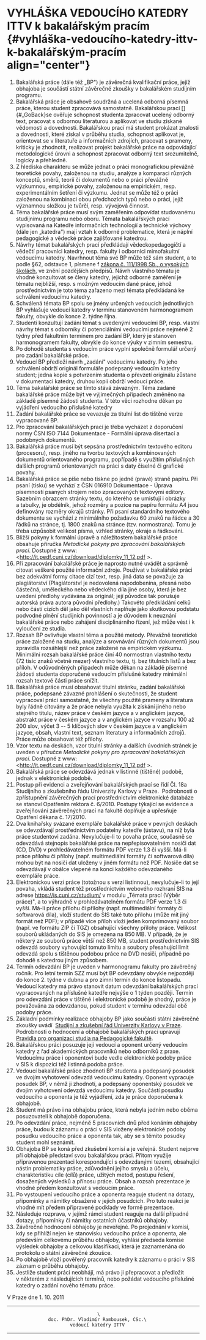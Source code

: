 # VYHLÁŠKA VEDOUCÍHO KATEDRY ITTV k bakalářským pracím {#vyhláška-vedoucího-katedry-ittv-k-bakalářským-pracím align="center"}

1.  Bakalářská práce (dále též „BP") je závěrečná kvalifikační práce,
    jejíž obhajoba je součástí státní závěrečné zkoušky v bakalářském
    studijním programu.
2.  Bakalářská práce je obsahově soudržná a ucelená odborná písemná
    práce, kterou student zpracovává samostatně. Bakalářskou prací
    []{#_GoBack}se ověřuje schopnost studenta zpracovat ucelený odborný
    text, pracovat s odbornou literaturou a aplikovat ve studiu získané
    vědomosti a dovednosti. Bakalářskou prací má student prokázat
    znalosti a dovednosti, které získal v průběhu studia, schopnost
    aplikovat je, orientovat se v literatuře a informačních zdrojích,
    pracovat s prameny, kriticky je zhodnotit, realizovat projekt
    bakalářské práce na odpovídající metodologické úrovni a schopnost
    zpracovat odborný text srozumitelně, logicky a přehledně.
3.  Z hlediska charakteru se může jednat o práci monografickou převážně
    teoretické povahy, založenou na studiu, analýze a komparaci různých
    konceptů, směrů, teorií či dokumentů nebo o práci převážně
    výzkumnou, empirické povahy, založenou na empirickém, resp.
    experimentálním šetření či výzkumu. Jednat se může též o práci
    založenou na kombinaci obou předchozích typů nebo o práci, jejíž
    významnou složkou je tvůrčí, resp. vývojová činnost.       
4.  Téma bakalářské práce musí svým zaměřením odpovídat studovanému
    studijnímu programu nebo oboru. Témata bakalářských prací vypisovaná
    na Katedře informačních technologií a technické výchovy (dále jen
    „katedra") mají vztah k odborné problematice, která je náplní
    pedagogické a vědecké práce zajišťované katedrou.
5.  Návrhy témat bakalářských prací předkládají vědeckopedagogičtí a
    vědečtí pracovníci katedry, resp. fakulty i odborníci mimofakultní
    vedoucímu katedry. Navrhnout téma své BP může též sám student, a to
    podle §62, odstavce 1, písmene f [zákona č. 111/1998 Sb., o vysokých
    školách](http://www.msmt.cz/vzdelavani/uplne-zneni-zakona-c-111-1998-sb-o-vysokych-skolach-text-se-zapracovanymi-novelami),
    ve znění pozdějších předpisů. Návrh vlastního tématu je vhodné
    konzultovat se členy katedry, jejichž odborné zaměření je tématu
    nejbližší, resp. s možným vedoucím dané práce, jehož prostřednictvím
    je toto téma zařazeno mezi témata předkládaná ke schválení vedoucímu
    katedry.
6.  Schválená témata BP spolu se jmény určených vedoucích jednotlivých
    BP vyhlašuje vedoucí katedry v termínu stanoveném harmonogramem
    fakulty, obvykle do konce 2. týdne října.
7.  Studenti konzultují zadání témat s uvedenými vedoucími BP, resp.
    vlastní návrhy témat s odborníky či potenciálními vedoucími práce
    nejméně 2 týdny před fakultním termínem pro zadání BP, který je
    stanoven harmonogramem fakulty, obvykle do konce výuky v zimním
    semestru.
8.  Po dohodě studenta s vedoucím práce vyplní společně formulář určený
    pro zadání bakalářské práce.
9.  Vedoucí BP předloží návrh „zadání" vedoucímu katedry. Po jeho
    schválení obdrží originál formuláře podepsaný vedoucím katedry
    student; jedna kopie s potvrzením studenta o převzetí originálu
    zůstane v dokumentaci katedry, druhou kopii obdrží vedoucí práce.
10. Téma bakalářské práce se tímto stává závazným. Téma zadané
    bakalářské práce může být ve výjimečných případech změněno na
    základě písemné žádosti studenta. V této věci rozhodne děkan po
    vyjádření vedoucího příslušné katedry
11. Zadání bakalářské práce se vevazuje za titulní list do tištěné verze
    vypracované BP.
12. Pro zpracování bakalářských prací je třeba vycházet z doporučení
    normy ČSN ISO 7144 Dokumentace - Formální úprava disertací a
    podobných dokumentů.
13. Bakalářská práce musí být sepsána prostřednictvím textového editoru
    (procesoru), resp. jiného na tvorbu textových a kombinovaných
    dokumentů orientovaného programu, popřípadě s využitím příslušných
    dalších programů orientovaných na práci s daty číselné či grafické
    povahy.
14. Bakalářská práce se píše nebo tiskne po jedné (pravé) straně papíru.
    Při psaní (tisku) se vychází z ČSN 016910 Dokumentace - Úprava
    písemností psaných strojem nebo zpracovaných textovými editory.
    Sazebním obrazcem stránky textu, do kterého se umisťují i obrázky
    a tabulky, je obdélník, jehož rozměry a pozice na papíru formátu A4
    jsou definovány rozměry okrajů stránky. Při psaní standardního
    textového dokumentu se vychází z minimálního požadavku 60 znaků na
    řádce a 30 řádků na stránce, tj. 1800 znaků na stránce (tzv.
    normostrana). Tomu je třeba uzpůsobit velikost písma, vzhled
    stránky, okraje a řádkování.
15. Bližší pokyny k formální úpravě a náležitostem bakalářské práce
    obsahuje příručka *Metodické pokyny pro zpracování bakalářských
    prací*. Dostupné z www:
    \<http://it.pedf.cuni.cz/download/diplomky_11_12.pdf \>.
16. Při zpracování bakalářské práce je naprosto nutné uvádět a správně
    citovat veškeré použité informační zdroje. Používat v bakalářské
    práci bez adekvátní formy citace cizí text, resp. jiná data se
    považuje za plagiátorství (Plagiátorství je nedovolená napodobenina,
    přesná nebo částečná, uměleckého nebo vědeckého díla jiné osoby,
    která je bez uvedení předlohy vydávána za originál; její původce tak
    porušuje autorská práva autora původní předlohy.) Takovéto
    předkládání celků nebo částí cizích děl jako děl vlastních naplňuje
    jako skutkovou podstatu podvodné plnění studijních povinností a je
    důvodem k neuznání bakalářské práce nebo zahájení disciplinárního
    řízení, jež může vést i k vyloučení ze studia.
17. Rozsah BP ovlivňuje vlastní téma a použité metody. Převážně
    teoretické práce založené na studiu, analýze a srovnávání různých
    dokumentů jsou zpravidla rozsáhlejší než práce založené na
    empirickém výzkumu. Minimální rozsah bakalářské práce činí 40
    normostran vlastního textu (72 tisíc znaků včetně mezer) vlastního
    textu, tj. bez titulních listů a bez příloh. V odůvodněných
    případech může děkan na základě písemné žádosti studenta doporučené
    vedoucím příslušné katedry minimální rozsah textové části práce
    snížit.
18. Bakalářská práce musí obsahovat titulní stránku, zadání bakalářské
    práce, podepsané závazné prohlášení o skutečnosti, že student
    vypracoval práci samostatně, že všechny použité prameny a literatura
    byly řádně citovány a že práce nebyla využita k získání jiného nebo
    stejného titulu, název práce v českém jazyce a v anglickém jazyce,
    abstrakt práce v českém jazyce a v anglickém jazyce v rozsahu 100 až
    200 slov, výčet 3 -- 5 klíčových slov v českém jazyce a v anglickém
    jazyce, obsah, vlastní text, seznam literatury a informačních
    zdrojů. Práce může obsahovat též přílohy.
19. Vzor textu na deskách, vzor titulní stránky a dalších úvodních
    stránek je uveden v příručce *Metodické pokyny pro zpracování
    bakalářských prací*. Dostupné z www:
    \<http://it.pedf.cuni.cz/download/diplomky_11_12.pdf \>.
20. Bakalářská práce se odevzdává jednak v listinné (tištěné) podobě,
    jednak v elektronické podobě.
21. Postup při evidenci a zveřejňování bakalářských prací se řídí Čl.
    18a Studijního a zkušebního řádu Univerzity Karlovy v Praze. 
    Podrobnosti o zpřístupnění závěrečných prací prostřednictvím
    elektronické databáze se stanoví Opatřením rektora č. 6/2010.
    Postupy týkající se evidence a  zveřejňování závěrečných prací na
    fakultě doplňuje a upřesňuje Opatření děkana č. 17/2010.
22. Dva knihařsky svázané exempláře bakalářské práce v pevných deskách
    se odevzdávají prostřednictvím podatelny katedře (ústavu), na níž
    byla práce studentovi zadána. Nevylučuje-li to povaha práce,
    současně se odevzdává stejnopis bakalářské práce na
    nepřepisovatelném nosiči dat (CD, DVD) v prohledávatelném formátu
    PDF verze 1.3 či vyšší. Má-li práce přílohu či přílohy (např.
    multimediální formáty či softwarová díla) mohou být na nosiči dat
    uloženy v jiném formátu než PDF. Nosiče dat se odevzdávají v obálce
    vlepené na konci každého odevzdaného exempláře práce.
23. Elektronickou verzi práce (totožnou s verzí listinnou),
    nevylučuje-li to její povaha, vkládá student též prostřednictvím
    webového rozhraní SIS na adrese https://is.cuni.cz/studium/ v modulu
    „Témata prací (Výběr práce)", a to výhradně v prohledávatelném
    formátu PDF verze 1.3 či vyšší. Má-li práce přílohu či přílohy
    (např. multimediální formáty či softwarová díla), vloží student do
    SIS také tuto přílohu (může mít jiný formát než PDF); v případě více
    příloh vloží jeden komprimovaný soubor (např. ve formátu ZIP či TGZ)
    obsahující všechny přílohy práce. Velikost souborů ukládaných do SIS
    je omezena na 850 MB. V případě, že je některý ze souborů práce
    větší než 850 MB, student prostřednictvím SIS odevzdá soubory
    vyhovující tomuto limitu a soubory přesahující limit odevzdá spolu s
    tištěnou podobou práce na DVD nosiči, případně po dohodě s katedrou
    jiným způsobem.
24. Termín odevzdání BP je uveden v harmonogramu fakulty pro závěrečný
    ročník. Pro letní termín SZZ musí být BP odevzdány obvykle
    nejpozději do konce 2. týdne v dubnu a pro zimní termín do konce
    listopadu. Vedoucí katedry má právo stanovit datum odevzdání
    bakalářských prací vypracovaných na příslušné katedře nejvýše o 1
    týden později. Termín pro odevzdání práce v tištěné i elektronické
    podobě je shodný, práce je považována za odevzdanou, pokud student
    v termínu odevzdal obě podoby práce.
25. Základní podmínky realizace obhajoby BP jako součásti státní
    závěrečné zkoušky uvádí  [Studijní a zkušební řád Univerzity Karlovy
    v Praze](http://www.cuni.cz/UK-2543-version1-02UKuzVISZRUK.pdf).
    Podrobnosti o hodnocení a obhajobě bakalářských prací upravují
    [Pravidla pro organizaci studia na Pedagogické
    fakultě](http://www.pedf.cuni.cz/studijni/download/pravidla_org_stud.pdf).
26. Bakalářskou práci posuzuje její vedoucí a oponent určený vedoucím
    katedry z řad akademických pracovníků nebo odborníků z praxe.
    Vedoucímu práce i oponentovi bude vedle elektronické podoby práce
    v SIS k dispozici též listinná podoba práce.
27. Vedoucí bakalářské práce zhodnotí BP studenta a podepsaný posudek ve
    dvojím vyhotovení odevzdá vedoucímu katedry. Oponent vypracuje
    posudek BP, v němž ji zhodnotí, a podepsaný oponentský posudek ve
    dvojím vyhotovení odevzdá vedoucímu katedry. Součástí posudku
    vedoucího a oponenta je též vyjádření, zda je práce doporučena k
    obhajobě.
28. Student má právo i na obhajobu práce, která nebyla jedním nebo oběma
    posuzovateli k obhajobě doporučena.
29. Po odevzdání práce, nejméně 5 pracovních dnů před konáním obhajoby
    práce, budou k záznamu o práci v SIS vloženy elektronické podoby
    posudku vedoucího práce a oponenta tak, aby se s těmito posudky
    student mohl seznámit.
30. Obhajoba BP se koná před zkušební komisí a je veřejná. Student
    nejprve při obhajobě představí svou bakalářskou práci. Přitom
    využije připravenou prezentaci korespondující s odevzdanými tezemi,
    obsahující nástin problematiky práce, zdůvodnění jejího smyslu a
    účelu, charakteristiku cíle (cílů) práce, užitých metod, postupu
    řešení, dosažených výsledků a přínosu práce. Obsah a rozsah
    prezentace je vhodné předem konzultovat s vedoucím práce.
31. Po vystoupení vedoucího práce a oponenta reaguje student na dotazy,
    připomínky a námitky obsažené v jejich posudcích. Pro tuto reakci je
    vhodné mít předem připravené podklady ve formě prezentace.
32. Následuje rozprava, v jejímž rámci student reaguje na další případné
    dotazy, připomínky či námitky ostatních účastníků obhajoby.
33. Závěrečné hodnocení obhajoby je neveřejné. Po projednání v komisi,
    kdy se přihlíží nejen ke stanovisku vedoucího práce a oponenta, ale
    především celkovému průběhu obhajoby, vyhlásí předseda komise
    výsledek obhajoby a celkovou klasifikaci, která je zaznamenána do
    protokolu o státní závěrečné zkoušce.
34. Po obhajobě vloží pověřený pracovník katedry k záznamu o práci v SIS
    záznam o průběhu obhajoby.
35. Jestliže student práci neobhájí, má právo ji přepracovat a předložit
    v některém z následujících termínů, nebo požádat vedoucího příslušné
    katedry o zadání nového tématu práce.

V Praze dne 1. 10. 2011

  -----------------------------------------------------------------------
                                     \
                   doc. PhDr. Vladimír Rambousek, CSc.\
                           vedoucí katedry ITTV

  -----------------------------------------------------------------------
